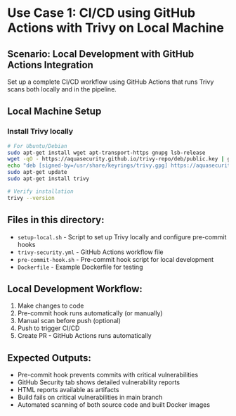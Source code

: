 # Use Case 1: CI/CD using GitHub Actions with Trivy on Local Machine

## Scenario: Local Development with GitHub Actions Integration
Set up a complete CI/CD workflow using GitHub Actions that runs Trivy scans both locally and in the pipeline.

## Local Machine Setup

### Install Trivy locally
```bash
# For Ubuntu/Debian
sudo apt-get install wget apt-transport-https gnupg lsb-release
wget -qO - https://aquasecurity.github.io/trivy-repo/deb/public.key | gpg --dearmor | sudo tee /usr/share/keyrings/trivy.gpg > /dev/null
echo "deb [signed-by=/usr/share/keyrings/trivy.gpg] https://aquasecurity.github.io/trivy-repo/deb $(lsb_release -sc) main" | sudo tee -a /etc/apt/sources.list.d/trivy.list
sudo apt-get update
sudo apt-get install trivy

# Verify installation
trivy --version
```

## Files in this directory:
- `setup-local.sh` - Script to set up Trivy locally and configure pre-commit hooks
- `trivy-security.yml` - GitHub Actions workflow file
- `pre-commit-hook.sh` - Pre-commit hook script for local development
- `Dockerfile` - Example Dockerfile for testing

## Local Development Workflow:
1. Make changes to code
2. Pre-commit hook runs automatically (or manually)
3. Manual scan before push (optional)
4. Push to trigger CI/CD
5. Create PR - GitHub Actions runs automatically

## Expected Outputs:
- Pre-commit hook prevents commits with critical vulnerabilities
- GitHub Security tab shows detailed vulnerability reports
- HTML reports available as artifacts
- Build fails on critical vulnerabilities in main branch
- Automated scanning of both source code and built Docker images